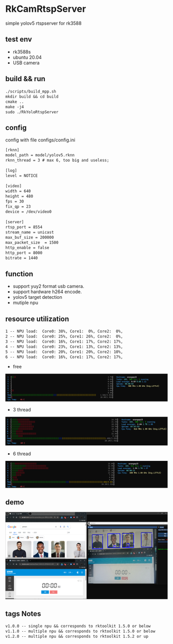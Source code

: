 # RkCamRtspServer
simple yolov5 rtspserver for rk3588

## test env
- rk3588s
- ubuntu 20.04
- USB camera

## build && run
```
./scripts/build_mpp.sh
mkdir build && cd build
cmake ..
make -j4
sudo ./RkYoloRtspServer
```

## config
config with file configs/config.ini
```
[rknn]
model_path = model/yolov5.rknn
rknn_thread = 3 # max 6, too big and useless;

[log]
level = NOTICE

[video]
width = 640
height = 480
fps = 30
fix_qp = 23     
device = /dev/video0

[server]
rtsp_port = 8554
stream_name = unicast
max_buf_size = 200000
max_packet_size  = 1500
http_enable = false
http_port = 8000
bitrate = 1440
```

## function
- support yuy2 format usb camera.
- support hardware h264 encode.
- yolov5 target detection
- mutiple npu

## resource utilization

```
1 -- NPU load:  Core0: 38%, Core1:  0%, Core2:  0%,
2 -- NPU load:  Core0: 25%, Core1: 26%, Core2:  0%,
3 -- NPU load:  Core0: 16%, Core1: 17%, Core2: 17%,
4 -- NPU load:  Core0: 23%, Core1: 13%, Core2: 13%,
5 -- NPU load:  Core0: 20%, Core1: 20%, Core2: 10%,
6 -- NPU load:  Core0: 16%, Core1: 17%, Core2: 17%,
```
- free

![](pic/free.png)

- 3 thread

![](pic/3_thread.png)

- 6 thread

![](pic/6_thread.png)

## demo

![](pic/demo.png)

## tags Notes
```
v1.0.0 -- single npu && corresponds to rktoolkit 1.5.0 or below
v1.1.0 -- multiple npu && corresponds to rktoolkit 1.5.0 or below
v1.2.0 -- multiple npu && corresponds to rktoolkit 1.5.2 or up
```
